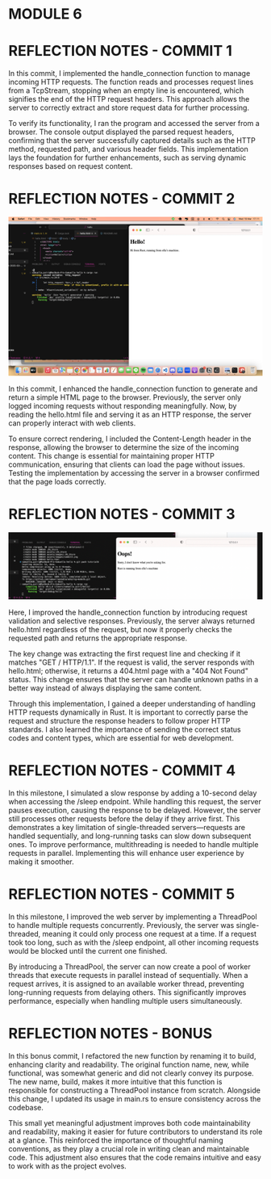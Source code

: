 # MODULE 6

# REFLECTION NOTES - COMMIT 1
In this commit, I implemented the handle_connection function to manage incoming HTTP requests. The function reads and processes request lines from a TcpStream, stopping when an empty line is encountered, which signifies the end of the HTTP request headers. This approach allows the server to correctly extract and store request data for further processing.

To verify its functionality, I ran the program and accessed the server from a browser. The console output displayed the parsed request headers, confirming that the server successfully captured details such as the HTTP method, requested path, and various header fields. This implementation lays the foundation for further enhancements, such as serving dynamic responses based on request content.

# REFLECTION NOTES - COMMIT 2
![Commit 2 screen capture](/assets/images/commit2.png)

In this commit, I enhanced the handle_connection function to generate and return a simple HTML page to the browser. Previously, the server only logged incoming requests without responding meaningfully. Now, by reading the hello.html file and serving it as an HTTP response, the server can properly interact with web clients.

To ensure correct rendering, I included the Content-Length header in the response, allowing the browser to determine the size of the incoming content. This change is essential for maintaining proper HTTP communication, ensuring that clients can load the page without issues. Testing the implementation by accessing the server in a browser confirmed that the page loads correctly.

# REFLECTION NOTES - COMMIT 3
![Commit 3 screen capture](/assets/images/commit3.png)

Here, I improved the handle_connection function by introducing request validation and selective responses. Previously, the server always returned hello.html regardless of the request, but now it properly checks the requested path and returns the appropriate response.

The key change was extracting the first request line and checking if it matches "GET / HTTP/1.1". If the request is valid, the server responds with hello.html; otherwise, it returns a 404.html page with a "404 Not Found" status. This change ensures that the server can handle unknown paths in a better way instead of always displaying the same content.

Through this implementation, I gained a deeper understanding of handling HTTP requests dynamically in Rust. It is important to correctly parse the request and structure the response headers to follow proper HTTP standards. I also learned the importance of sending the correct status codes and content types, which are essential for web development.

# REFLECTION NOTES - COMMIT 4

In this milestone, I simulated a slow response by adding a 10-second delay when accessing the /sleep endpoint. While handling this request, the server pauses execution, causing the response to be delayed. However, the server still processes other requests before the delay if they arrive first. This demonstrates a key limitation of single-threaded servers—requests are handled sequentially, and long-running tasks can slow down subsequent ones. To improve performance, multithreading is needed to handle multiple requests in parallel. Implementing this will enhance user experience by making it smoother.

# REFLECTION NOTES - COMMIT 5
In this milestone, I improved the web server by implementing a ThreadPool to handle multiple requests concurrently. Previously, the server was single-threaded, meaning it could only process one request at a time. If a request took too long, such as with the /sleep endpoint, all other incoming requests would be blocked until the current one finished.

By introducing a ThreadPool, the server can now create a pool of worker threads that execute requests in parallel instead of sequentially. When a request arrives, it is assigned to an available worker thread, preventing long-running requests from delaying others. This significantly improves performance, especially when handling multiple users simultaneously.

# REFLECTION NOTES - BONUS
In this bonus commit, I refactored the new function by renaming it to build, enhancing clarity and readability. The original function name, new, while functional, was somewhat generic and did not clearly convey its purpose. The new name, build, makes it more intuitive that this function is responsible for constructing a ThreadPool instance from scratch. Alongside this change, I updated its usage in main.rs to ensure consistency across the codebase.

This small yet meaningful adjustment improves both code maintainability and readability, making it easier for future contributors to understand its role at a glance. This reinforced the importance of thoughtful naming conventions, as they play a crucial role in writing clean and maintainable code. This adjustment also ensures that the code remains intuitive and easy to work with as the project evolves.